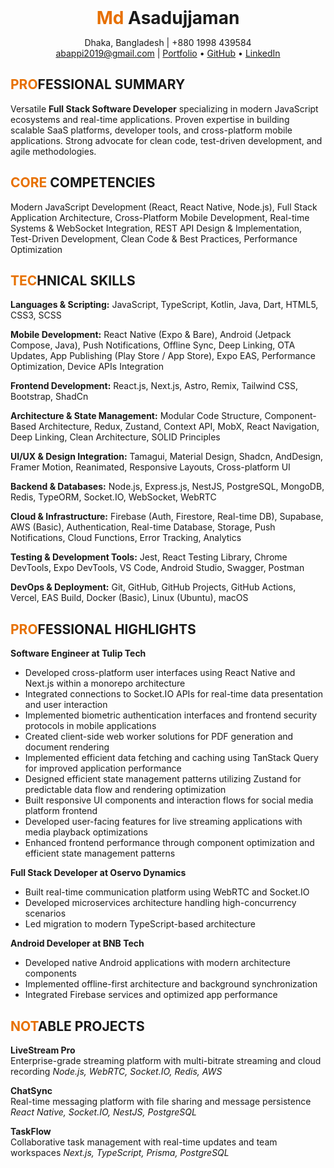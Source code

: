 <div align="center">

<div style="font-size: 2em; font-weight: bold; margin: 0; border: none;">
    <span style="color:#E77000">Md</span> Asadujjaman
</div>

Dhaka, Bangladesh | +880 1998 439584  
abappi2019@gmail.com | [Portfolio](your-portfolio-link) • [GitHub](your-github-link) • [LinkedIn](your-linkedin-link)

</div>

## <span style="color:#E77000">PRO</span>FESSIONAL SUMMARY

Versatile **Full Stack Software Developer** specializing in modern JavaScript ecosystems and real-time applications. Proven expertise in building scalable SaaS platforms, developer tools, and cross-platform mobile applications. Strong advocate for clean code, test-driven development, and agile methodologies.

## <span style="color:#E77000">CORE</span> COMPETENCIES

Modern JavaScript Development (React, React Native, Node.js), Full Stack Application Architecture, Cross-Platform Mobile Development, Real-time Systems & WebSocket Integration, REST API Design & Implementation, Test-Driven Development, Clean Code & Best Practices, Performance Optimization

## <span style="color:#E77000">TEC</span>HNICAL SKILLS

**Languages & Scripting:** JavaScript, TypeScript, Kotlin, Java, Dart, HTML5, CSS3, SCSS

**Mobile Development:** React Native (Expo & Bare), Android (Jetpack Compose, Java), Push Notifications, Offline Sync, Deep Linking, OTA Updates, App Publishing (Play Store / App Store), Expo EAS, Performance Optimization, Device APIs Integration

**Frontend Development:** React.js, Next.js, Astro, Remix, Tailwind CSS, Bootstrap, ShadCn

**Architecture & State Management:** Modular Code Structure, Component-Based Architecture, Redux, Zustand, Context API, MobX, React Navigation, Deep Linking, Clean Architecture, SOLID Principles

**UI/UX & Design Integration:** Tamagui, Material Design, Shadcn, AndDesign, Framer Motion, Reanimated, Responsive Layouts, Cross-platform UI

**Backend & Databases:** Node.js, Express.js, NestJS, PostgreSQL, MongoDB, Redis, TypeORM, Socket.IO, WebSocket, WebRTC

**Cloud & Infrastructure:** Firebase (Auth, Firestore, Real-time DB), Supabase, AWS (Basic), Authentication, Real-time Database, Storage, Push Notifications, Cloud Functions, Error Tracking, Analytics

**Testing & Development Tools:** Jest, React Testing Library, Chrome DevTools, Expo DevTools, VS Code, Android Studio, Swagger, Postman

**DevOps & Deployment:** Git, GitHub, GitHub Projects, GitHub Actions, Vercel, EAS Build, Docker (Basic), Linux (Ubuntu), macOS

## <span style="color:#E77000">PRO</span>FESSIONAL HIGHLIGHTS

**Software Engineer at Tulip Tech**
- Developed cross-platform user interfaces using React Native and Next.js within a monorepo architecture
- Integrated connections to Socket.IO APIs for real-time data presentation and user interaction
- Implemented biometric authentication interfaces and frontend security protocols in mobile applications
- Created client-side web worker solutions for PDF generation and document rendering
- Implemented efficient data fetching and caching using TanStack Query for improved application performance
- Designed efficient state management patterns utilizing Zustand for predictable data flow and rendering optimization
- Built responsive UI components and interaction flows for social media platform frontend
- Developed user-facing features for live streaming applications with media playback optimizations
- Enhanced frontend performance through component optimization and efficient state management patterns

**Full Stack Developer at Oservo Dynamics**
- Built real-time communication platform using WebRTC and Socket.IO
- Developed microservices architecture handling high-concurrency scenarios
- Led migration to modern TypeScript-based architecture

**Android Developer at BNB Tech**
- Developed native Android applications with modern architecture components
- Implemented offline-first architecture and background synchronization
- Integrated Firebase services and optimized app performance

## <span style="color:#E77000">NOT</span>ABLE PROJECTS

**LiveStream Pro**  
Enterprise-grade streaming platform with multi-bitrate streaming and cloud recording
_Node.js, WebRTC, Socket.IO, Redis, AWS_

**ChatSync**  
Real-time messaging platform with file sharing and message persistence
_React Native, Socket.IO, NestJS, PostgreSQL_

**TaskFlow**  
Collaborative task management with real-time updates and team workspaces
_Next.js, TypeScript, Prisma, PostgreSQL_

<!-- ## Education

**Diploma in Computer Science**
Shyamoli Engineering Institute, Rangpur -->
